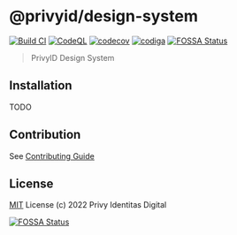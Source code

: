 # @privyid/design-system

[![Build CI](https://github.com/privy-open-source/design-system/actions/workflows/node.js.yml/badge.svg)](https://github.com/privy-open-source/design-system/actions/workflows/node.js.yml)
[![CodeQL](https://github.com/privy-open-source/design-system/actions/workflows/codeql-analysis.yml/badge.svg)](https://github.com/privy-open-source/design-system/actions/workflows/codeql-analysis.yml)
[![codecov](https://codecov.io/gh/privy-open-source/design-system/branch/main/graph/badge.svg?token=8X8YYDP2SI)](https://codecov.io/gh/privy-open-source/design-system)
[![codiga](https://api.codiga.io/project/32578/status/svg)](https://app.codiga.io/public/project/32578/design-system/dashboard)
[![FOSSA Status](https://app.fossa.com/api/projects/git%2Bgithub.com%2Fprivy-open-source%2Fdesign-system.svg?type=shield)](https://app.fossa.com/projects/git%2Bgithub.com%2Fprivy-open-source%2Fdesign-system?ref=badge_shield)

> PrivyID Design System

## Installation

TODO

## Contribution
See [Contributing Guide](/CONTRIBUTE.md)

## License

[MIT](/LICENSE) License (c) 2022 Privy Identitas Digital


[![FOSSA Status](https://app.fossa.com/api/projects/git%2Bgithub.com%2Fprivy-open-source%2Fdesign-system.svg?type=large)](https://app.fossa.com/projects/git%2Bgithub.com%2Fprivy-open-source%2Fdesign-system?ref=badge_large)